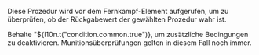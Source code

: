 Diese Prozedur wird vor dem Fernkampf-Element aufgerufen, um zu überprüfen, ob der Rückgabewert der gewählten Prozedur wahr ist.

Behalte "${l10n.t("condition.common.true")}, um zusätzliche Bedingungen zu deaktivieren. Munitionsüberprüfungen gelten in diesem Fall noch immer.